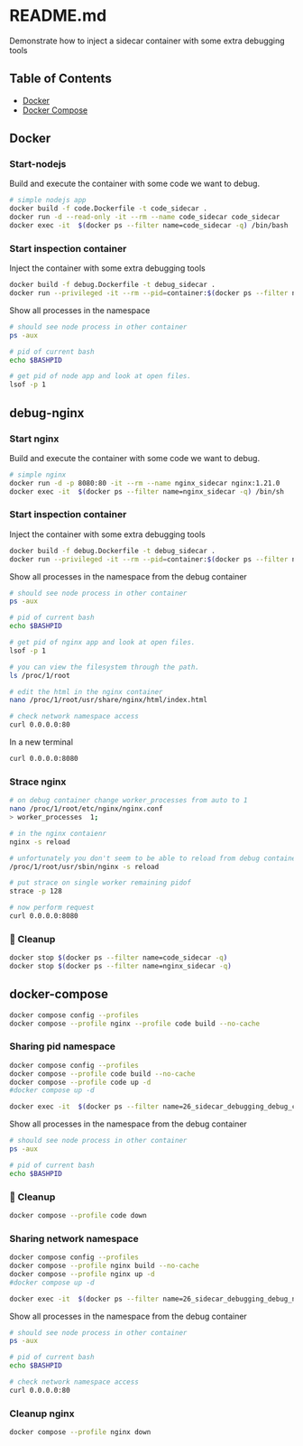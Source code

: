 # README.md

Demonstrate how to inject a sidecar container with some extra debugging tools 

## Table of Contents

- [Docker](#docker)
- [Docker Compose](#docker-compose)

## Docker 

### Start-nodejs

Build and execute the container with some code we want to debug.

```sh
# simple nodejs app
docker build -f code.Dockerfile -t code_sidecar . 
docker run -d --read-only -it --rm --name code_sidecar code_sidecar  
docker exec -it  $(docker ps --filter name=code_sidecar -q) /bin/bash             
```

### Start inspection container

Inject the container with some extra debugging tools

```sh
docker build -f debug.Dockerfile -t debug_sidecar . 
docker run --privileged -it --rm --pid=container:$(docker ps --filter name=code_sidecar -q) --network=container:$(docker ps --filter name=code_sidecar -q) --name debug_sidecar --entrypoint /bin/bash debug_sidecar  
```

Show all processes in the namespace
```sh
# should see node process in other container
ps -aux

# pid of current bash
echo $BASHPID 

# get pid of node app and look at open files.
lsof -p 1
```

## debug-nginx
### Start nginx

Build and execute the container with some code we want to debug.
```sh
# simple nginx
docker run -d -p 8080:80 -it --rm --name nginx_sidecar nginx:1.21.0  
docker exec -it  $(docker ps --filter name=nginx_sidecar -q) /bin/sh             
```

### Start inspection container
Inject the container with some extra debugging tools
```sh
docker build -f debug.Dockerfile -t debug_sidecar . 
docker run --privileged -it --rm --pid=container:$(docker ps --filter name=nginx_sidecar -q) --network=container:$(docker ps --filter name=nginx_sidecar -q) --name debug_sidecar --entrypoint /bin/bash debug_sidecar  
```

Show all processes in the namespace from the debug container

```sh
# should see node process in other container
ps -aux

# pid of current bash
echo $BASHPID 

# get pid of nginx app and look at open files.
lsof -p 1

# you can view the filesystem through the path.
ls /proc/1/root

# edit the html in the nginx container
nano /proc/1/root/usr/share/nginx/html/index.html 

# check network namespace access
curl 0.0.0.0:80
```

In a new terminal 

```sh
curl 0.0.0.0:8080  
```

### Strace nginx

```sh
# on debug container change worker_processes from auto to 1
nano /proc/1/root/etc/nginx/nginx.conf 
> worker_processes  1;

# in the nginx contaienr
nginx -s reload

# unfortunately you don't seem to be able to reload from debug container
/proc/1/root/usr/sbin/nginx -s reload

# put strace on single worker remaining pidof
strace -p 128 

# now perform request
curl 0.0.0.0:8080  
```

### 🧼 Cleanup

```sh
docker stop $(docker ps --filter name=code_sidecar -q)  
docker stop $(docker ps --filter name=nginx_sidecar -q)           
```
## docker-compose

```sh
docker compose config --profiles  
docker compose --profile nginx --profile code build --no-cache  
```
### Sharing pid namespace        
```sh
docker compose config --profiles  
docker compose --profile code build --no-cache  
docker compose --profile code up -d  
#docker compose up -d                
```

```sh
docker exec -it  $(docker ps --filter name=26_sidecar_debugging_debug_code_1 -q) /bin/bash 
```

Show all processes in the namespace from the debug container
```sh
# should see node process in other container
ps -aux

# pid of current bash
echo $BASHPID 
```

### 🧼 Cleanup
```sh
docker compose --profile code down    
```

### Sharing network namespace
```sh
docker compose config --profiles  
docker compose --profile nginx build --no-cache  
docker compose --profile nginx up -d  
#docker compose up -d                
```

```sh
docker exec -it  $(docker ps --filter name=26_sidecar_debugging_debug_nginx_1 -q) /bin/bash 
```

Show all processes in the namespace from the debug container
```sh
# should see node process in other container
ps -aux

# pid of current bash
echo $BASHPID 

# check network namespace access
curl 0.0.0.0:80
```

### Cleanup nginx
```sh
docker compose --profile nginx down    
```

